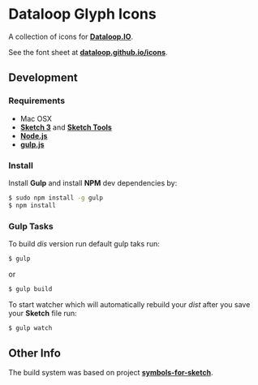 # Dataloop Glyph Icons

A collection of icons for [**Dataloop.IO**](https://www.dataloop.io/).

See the font sheet at [**dataloop.github.io/icons**](http://dataloop.github.io/icons).


## Development

### Requirements

- Mac OSX
- [**Sketch 3**](http://bohemiancoding.com/sketch) and [**Sketch Tools**](http://bohemiancoding.com/sketch/tool/)
- [**Node.js**](http://nodejs.org/)
- [**gulp.js**](http://gulpjs.com/)


### Install

Install **Gulp** and install **NPM** dev dependencies by:

```bash
$ sudo npm install -g gulp
$ npm install
```


### Gulp Tasks

To build _dis_ version run default gulp taks run:

```bash
$ gulp
```

or

```bash
$ gulp build
```

To start watcher which will automatically rebuild your _dist_ after you save your **Sketch** file run:

```bash
$ gulp watch
```

## Other Info

The build system was based on project [**symbols-for-sketch**](https://github.com/cognitom/symbols-for-sketch).
